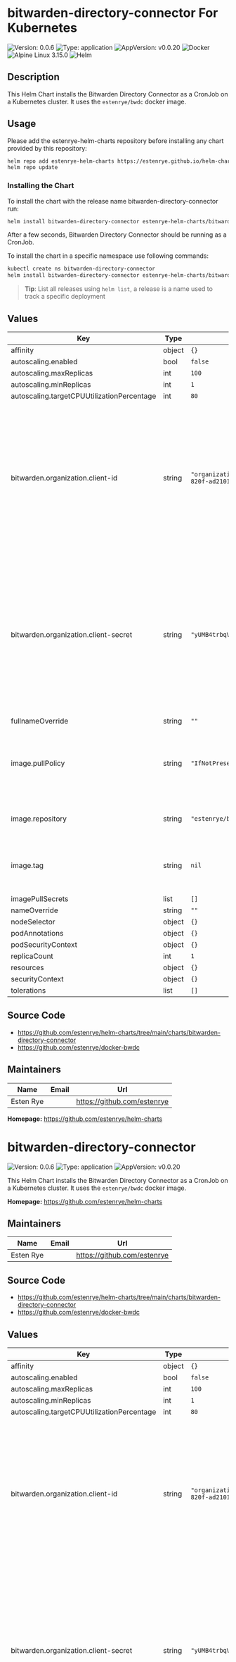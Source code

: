 # bitwarden-directory-connector For Kubernetes

![Version: 0.0.6](https://img.shields.io/badge/Version-0.0.6-informational?style=flat-square) ![Type: application](https://img.shields.io/badge/Type-application-informational?style=flat-square) ![AppVersion: v0.0.20](https://img.shields.io/badge/AppVersion-v0.0.20-informational?style=flat-square) ![Docker](https://img.shields.io/badge/docker-2496ED?style=for-the-badge&logo=docker&logoColor=white)
![Alpine Linux 3.15.0](https://img.shields.io/badge/alpine_linux_3.15.0-0D597F?style=for-the-badge&logo=alpine-linux&logoColor=white)
![Helm](https://img.shields.io/badge/helm-0F1689?style=for-the-badge&logo=helm&logoColor=white)

## Description

This Helm Chart installs the Bitwarden Directory Connector as a
CronJob on a Kubernetes cluster.  It uses the `estenrye/bwdc`
docker image.

## Usage

Please add the estenrye-helm-charts repository before installing any chart provided by this repository:

```bash
helm repo add estenrye-helm-charts https://estenrye.github.io/helm-charts
helm repo update
```

### Installing the Chart

To install the chart with the release name bitwarden-directory-connector run:

```bash
helm install bitwarden-directory-connector estenrye-helm-charts/bitwarden-directory-connector 0.0.6
```

After a few seconds, Bitwarden Directory Connector should be running as a CronJob.

To install the chart in a specific namespace use following commands:

```bash
kubectl create ns bitwarden-directory-connector
helm install bitwarden-directory-connector estenrye-helm-charts/bitwarden-directory-connector --namespace bitwarden-directory-connector --version 0.0.6
```

> **Tip**: List all releases using `helm list`, a release is a name used to track a specific deployment

## Values

| Key | Type | Default | Description |
|-----|------|---------|-------------|
| affinity | object | `{}` |  |
| autoscaling.enabled | bool | `false` |  |
| autoscaling.maxReplicas | int | `100` |  |
| autoscaling.minReplicas | int | `1` |  |
| autoscaling.targetCPUUtilizationPercentage | int | `80` |  |
| bitwarden.organization.client-id | string | `"organization.b5351047-89b6-820f-ad21016b6222"` | The Bitwarden API Client Id for the Organization. You must replace the value in this field.  You can find this by navigating to your Bitwarden Organization Settings and clicking View API Key. |
| bitwarden.organization.client-secret | string | `"yUMB4trbqV1bavhEHGqbuGpz4AlHm9"` | The Bitwarden API Client Secret for the Organization. You must replace the value in this field.  You can find this by navigating to your Bitwarden Organization Settings and clicking View API Key. |
| fullnameOverride | string | `""` |  |
| image.pullPolicy | string | `"IfNotPresent"` | Configures the image pull policy.  Valid options include [`Always`, `IfNotPresent`, `Never`] |
| image.repository | string | `"estenrye/bwdc"` | Docker Image Repository Name. |
| image.tag | string | `nil` | Overrides the image tag whose default is the chart appVersion. |
| imagePullSecrets | list | `[]` |  |
| nameOverride | string | `""` |  |
| nodeSelector | object | `{}` |  |
| podAnnotations | object | `{}` |  |
| podSecurityContext | object | `{}` |  |
| replicaCount | int | `1` |  |
| resources | object | `{}` |  |
| securityContext | object | `{}` |  |
| tolerations | list | `[]` |  |

## Source Code

* <https://github.com/estenrye/helm-charts/tree/main/charts/bitwarden-directory-connector>
* <https://github.com/estenrye/docker-bwdc>

## Maintainers

| Name | Email | Url |
| ---- | ------ | --- |
| Esten Rye |  | https://github.com/estenrye |

**Homepage:** <https://github.com/estenrye/helm-charts>
# bitwarden-directory-connector

![Version: 0.0.6](https://img.shields.io/badge/Version-0.0.6-informational?style=flat-square) ![Type: application](https://img.shields.io/badge/Type-application-informational?style=flat-square) ![AppVersion: v0.0.20](https://img.shields.io/badge/AppVersion-v0.0.20-informational?style=flat-square)

This Helm Chart installs the Bitwarden Directory Connector as a
CronJob on a Kubernetes cluster.  It uses the `estenrye/bwdc`
docker image.

**Homepage:** <https://github.com/estenrye/helm-charts>

## Maintainers

| Name | Email | Url |
| ---- | ------ | --- |
| Esten Rye |  | https://github.com/estenrye |

## Source Code

* <https://github.com/estenrye/helm-charts/tree/main/charts/bitwarden-directory-connector>
* <https://github.com/estenrye/docker-bwdc>

## Values

| Key | Type | Default | Description |
|-----|------|---------|-------------|
| affinity | object | `{}` |  |
| autoscaling.enabled | bool | `false` |  |
| autoscaling.maxReplicas | int | `100` |  |
| autoscaling.minReplicas | int | `1` |  |
| autoscaling.targetCPUUtilizationPercentage | int | `80` |  |
| bitwarden.organization.client-id | string | `"organization.b5351047-89b6-820f-ad21016b6222"` | The Bitwarden API Client Id for the Organization. You must replace the value in this field.  You can find this by navigating to your Bitwarden Organization Settings and clicking View API Key. |
| bitwarden.organization.client-secret | string | `"yUMB4trbqV1bavhEHGqbuGpz4AlHm9"` | The Bitwarden API Client Secret for the Organization. You must replace the value in this field.  You can find this by navigating to your Bitwarden Organization Settings and clicking View API Key. |
| fullnameOverride | string | `""` |  |
| image.pullPolicy | string | `"IfNotPresent"` | Configures the image pull policy.  Valid options include [`Always`, `IfNotPresent`, `Never`] |
| image.repository | string | `"estenrye/bwdc"` | Docker Image Repository Name. |
| image.tag | string | `nil` | Overrides the image tag whose default is the chart appVersion. |
| imagePullSecrets | list | `[]` |  |
| nameOverride | string | `""` |  |
| nodeSelector | object | `{}` |  |
| podAnnotations | object | `{}` |  |
| podSecurityContext | object | `{}` |  |
| replicaCount | int | `1` |  |
| resources | object | `{}` |  |
| securityContext | object | `{}` |  |
| tolerations | list | `[]` |  |

----------------------------------------------
Autogenerated from chart metadata using [helm-docs v1.7.0](https://github.com/norwoodj/helm-docs/releases/v1.7.0)
